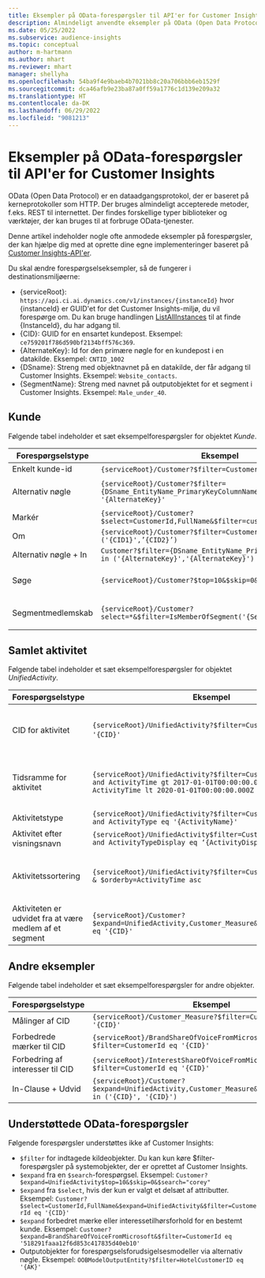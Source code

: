 ```yaml
---
title: Eksempler på OData-forespørgsler til API'er for Customer Insights
description: Almindeligt anvendte eksempler på OData (Open Data Protocol) til at forespørge om Customer Insights-API'er til gennemgang af data.
ms.date: 05/25/2022
ms.subservice: audience-insights
ms.topic: conceptual
author: m-hartmann
ms.author: mhart
ms.reviewer: mhart
manager: shellyha
ms.openlocfilehash: 54ba9f4e9baeb4b7021bb8c20a706bbb6eb1529f
ms.sourcegitcommit: dca46afb9e23ba87a0ff59a1776c1d139e209a32
ms.translationtype: HT
ms.contentlocale: da-DK
ms.lasthandoff: 06/29/2022
ms.locfileid: "9081213"
---
```

# <a name="odata-query-examples-for-customer-insights-apis"></a>Eksempler på OData-forespørgsler til API'er for Customer Insights

OData (Open Data Protocol) er en dataadgangsprotokol, der er baseret på kerneprotokoller som HTTP. Der bruges almindeligt accepterede metoder, f.eks. REST til internettet. Der findes forskellige typer biblioteker og værktøjer, der kan bruges til at forbruge OData-tjenester.

Denne artikel indeholder nogle ofte anmodede eksempler på forespørgsler, der kan hjælpe dig med at oprette dine egne implementeringer baseret på [Customer Insights-API'er](apis.md).

Du skal ændre forespørgselseksempler, så de fungerer i destinationsmiljøerne: 

- {serviceRoot}: `https://api.ci.ai.dynamics.com/v1/instances/{instanceId}` hvor {instanceId} er GUID'et for det Customer Insights-miljø, du vil forespørge om. Du kan bruge handlingen [ListAllInstances](https://developer.ci.ai.dynamics.com/api-details#api=CustomerInsights&operation=Get-all-instances) til at finde {InstanceId}, du har adgang til.
- {CID}: GUID for en ensartet kundepost. Eksempel: `ce759201f786d590bf2134bff576c369`.
- {AlternateKey}: Id for den primære nøgle for en kundepost i en datakilde. Eksempel: `CNTID_1002`
- {DSname}: Streng med objektnavnet på en datakilde, der får adgang til Customer Insights. Eksempel: `Website_contacts`.
- {SegmentName}: Streng med navnet på outputobjektet for et segment i Customer Insights. Eksempel: `Male_under_40`.

## <a name="customer"></a>Kunde

Følgende tabel indeholder et sæt eksempelforespørgsler for objektet *Kunde*.

|Forespørgselstype |Eksempel  | Bemærk  |
|---------|---------|---------|
|Enkelt kunde-id     | `{serviceRoot}/Customer?$filter=CustomerId eq '{CID}'`          |  |
|Alternativ nøgle    | `{serviceRoot}/Customer?$filter={DSname_EntityName_PrimaryKeyColumnName} eq '{AlternateKey}'`         |  Alternative nøgler bliver ved med at være i objektet Samlet kunde       |
|Markér   | `{serviceRoot}/Customer?$select=CustomerId,FullName&$filter=customerid eq '1'`        |         |
|Om    | `{serviceRoot}/Customer?$filter=CustomerId in ('{CID1}',’{CID2}’)`        |         |
|Alternativ nøgle + In   | `Customer?$filter={DSname_EntityName_PrimaryKeyColumnName} in ('{AlternateKey}','{AlternateKey}')`         |         |
|Søge  | `{serviceRoot}/Customer?$top=10&$skip=0&$search="string"`        |   Returnerer de 10 bedste resultater for en søgestreng      |
|Segmentmedlemskab  | `{serviceRoot}/Customer?select=*&$filter=IsMemberOfSegment('{SegmentName}')&$top=10`     | Returnerer et antal rækker fra segmenteringsobjektet.      |

## <a name="unified-activity"></a>Samlet aktivitet

Følgende tabel indeholder et sæt eksempelforespørgsler for objektet *UnifiedActivity*.

|Forespørgselstype |Eksempel  | Bemærk  |
|---------|---------|---------|
|CID for aktivitet     | `{serviceRoot}/UnifiedActivity?$filter=CustomerId eq '{CID}'`          | Viser aktiviteter for en bestemt kundeprofil |
|Tidsramme for aktivitet    | `{serviceRoot}/UnifiedActivity?$filter=CustomerId eq '{CID}' and ActivityTime gt 2017-01-01T00:00:00.000Z and ActivityTime lt 2020-01-01T00:00:00.000Z`     |  Aktiviteter for en kundeprofil i en tidsramme       |
|Aktivitetstype    |   `{serviceRoot}/UnifiedActivity?$filter=CustomerId eq '{CID}' and ActivityType eq '{ActivityName}'`        |         |
|Aktivitet efter visningsnavn     | `{serviceRoot}/UnifiedActivity$filter=CustomerId eq ‘{CID}’ and ActivityTypeDisplay eq ‘{ActivityDisplayName}’`        | |
|Aktivitetssortering    | `{serviceRoot}/UnifiedActivity?$filter=CustomerId eq ‘{CID}’ & $orderby=ActivityTime asc`     |  Sortér aktiviteter stigende eller faldende       |
|Aktiviteten er udvidet fra at være medlem af et segment  |   `{serviceRoot}/Customer?$expand=UnifiedActivity,Customer_Measure&$filter=CustomerId eq '{CID}'`     |         |

## <a name="other-examples"></a>Andre eksempler

Følgende tabel indeholder et sæt eksempelforespørgsler for andre objekter.

|Forespørgselstype |Eksempel  | Bemærk  |
|---------|---------|---------|
|Målinger af CID    | `{serviceRoot}/Customer_Measure?$filter=CustomerId eq '{CID}'`          |  |
|Forbedrede mærker til CID    | `{serviceRoot}/BrandShareOfVoiceFromMicrosoft?$filter=CustomerId eq '{CID}'`  |       |
|Forbedring af interesser til CID    |   `{serviceRoot}/InterestShareOfVoiceFromMicrosoft?$filter=CustomerId eq '{CID}'`       |         |
|In-Clause + Udvid     | `{serviceRoot}/Customer?$expand=UnifiedActivity,Customer_Measure&$filter=CustomerId in ('{CID}', '{CID}')`         | |

## <a name="not-supported-odata-queries"></a>Understøttede OData-forespørgsler

Følgende forespørgsler understøttes ikke af Customer Insights:

- `$filter` for indtagede kildeobjekter. Du kan kun køre $filter-forespørgsler på systemobjekter, der er oprettet af Customer Insights.
- `$expand` fra en `$search`-forespørgsel. Eksempel: `Customer?$expand=UnifiedActivity$top=10&$skip=0&$search="corey"`
- `$expand` fra `$select`, hvis der kun er valgt et delsæt af attributter. Eksempel: `Customer?$select=CustomerId,FullName&$expand=UnifiedActivity&$filter=CustomerId eq '{CID}'`
- `$expand` forbedret mærke eller interessetilhørsforhold for en bestemt kunde. Eksempel: `Customer?$expand=BrandShareOfVoiceFromMicrosoft&$filter=CustomerId eq '518291faaa12f6d853c417835d40eb10'`
- Outputobjekter for forespørgselsforudsigelsesmodeller via alternativ nøgle. Eksempel: `OOBModelOutputEntity?$filter=HotelCustomerID eq '{AK}'`
